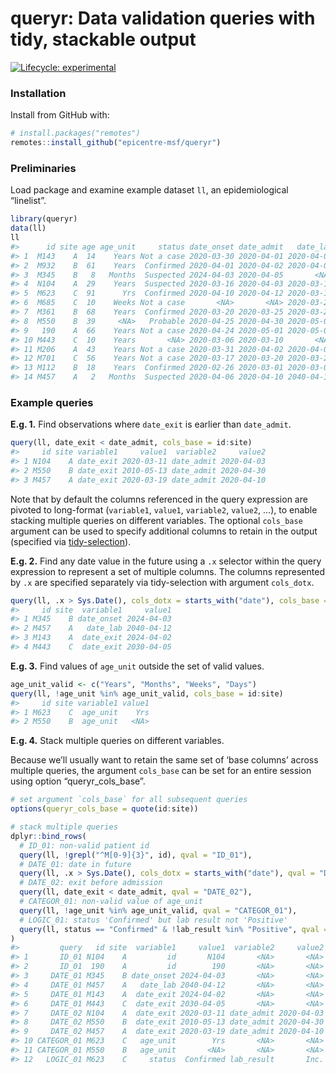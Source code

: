 
<!-- README.md is generated from README.Rmd. Please edit that file -->

# queryr: Data validation queries with tidy, stackable output

<!-- badges: start -->

[![Lifecycle:
experimental](https://img.shields.io/badge/lifecycle-experimental-orange.svg)](https://www.tidyverse.org/lifecycle/#experimental)
<!-- badges: end -->

### Installation

Install from GitHub with:

``` r
# install.packages("remotes")
remotes::install_github("epicentre-msf/queryr")
```

### Preliminaries

Load package and examine example dataset `ll`, an epidemiological
“linelist”.

``` r
library(queryr)
data(ll)
ll
#>      id site age age_unit     status date_onset date_admit   date_lab lab_result  date_exit   outcome
#> 1  M143    A  14    Years Not a case 2020-03-30 2020-04-01 2020-04-01   Negative 2024-04-02 Sent home
#> 2  M932    B  61    Years  Confirmed 2020-04-01 2020-04-02 2020-04-01   Positive 2020-04-24      Died
#> 3  M345    B   8   Months  Suspected 2024-04-03 2020-04-05       <NA>   Positive 2020-04-19      <NA>
#> 4  N104    A  29    Years  Suspected 2020-03-16 2020-04-03 2020-03-12       <NA> 2020-03-11      <NA>
#> 5  M623    C  91      Yrs  Confirmed 2020-04-10 2020-04-12 2020-03-12       Inc. 2020-04-30     Cured
#> 6  M685    C  10    Weeks Not a case       <NA>       <NA> 2020-03-25   Negative 2010-03-26 Sent home
#> 7  M361    B  68    Years  Confirmed 2020-03-20 2020-03-25 2020-03-26   Positive 2020-04-02     Cured
#> 8  M550    B  39     <NA>   Probable 2020-04-25 2020-04-30 2020-05-01   Positive 2010-05-13     Other
#> 9   190    A  66    Years Not a case 2020-04-24 2020-05-01 2020-05-02   Negative 2020-05-03      <NA>
#> 10 M443    C  10    Years       <NA> 2020-03-06 2020-03-10       <NA>       <NA> 2030-04-05 Sent home
#> 11 M206    A  43    Years Not a case 2020-03-31 2020-04-02 2020-04-04   Negative 2020-04-27 Sent home
#> 12 M701    C  56    Years Not a case 2020-03-17 2020-03-20 2020-03-21   Negative 2020-04-05 Sent home
#> 13 M112    B  18    Years  Confirmed 2020-02-26 2020-03-01 2020-03-01   Positive 2020-03-15      Died
#> 14 M457    A   2   Months  Suspected 2020-04-06 2020-04-10 2040-04-12       Inc. 2020-03-19      Died
```

### Example queries

**E.g. 1.** Find observations where `date_exit` is earlier than
`date_admit`.

``` r
query(ll, date_exit < date_admit, cols_base = id:site)
#>     id site variable1     value1  variable2     value2
#> 1 N104    A date_exit 2020-03-11 date_admit 2020-04-03
#> 2 M550    B date_exit 2010-05-13 date_admit 2020-04-30
#> 3 M457    A date_exit 2020-03-19 date_admit 2020-04-10
```

Note that by default the columns referenced in the query expression are
pivoted to long-format (`variable1`, `value1`, `variable2`, `value2`,
…), to enable stacking multiple queries on different variables. The
optional `cols_base` argument can be used to specify additional columns
to retain in the output (specified via
[tidy-selection](https://tidyselect.r-lib.org/reference/select_helpers.html)).

**E.g. 2.** Find any date value in the future using a `.x` selector
within the query expression to represent a set of multiple columns. The
columns represented by `.x` are specified separately via tidy-selection
with argument
`cols_dotx`.

``` r
query(ll, .x > Sys.Date(), cols_dotx = starts_with("date"), cols_base = id:site)
#>     id site  variable1     value1
#> 1 M345    B date_onset 2024-04-03
#> 2 M457    A   date_lab 2040-04-12
#> 3 M143    A  date_exit 2024-04-02
#> 4 M443    C  date_exit 2030-04-05
```

**E.g. 3.** Find values of `age_unit` outside the set of valid values.

``` r
age_unit_valid <- c("Years", "Months", "Weeks", "Days")
query(ll, !age_unit %in% age_unit_valid, cols_base = id:site)
#>     id site variable1 value1
#> 1 M623    C  age_unit    Yrs
#> 2 M550    B  age_unit   <NA>
```

**E.g. 4.** Stack multiple queries on different variables.

Because we’ll usually want to retain the same set of ‘base columns’
across multiple queries, the argument `cols_base` can be set for an
entire session using option “queryr\_cols\_base”.

``` r
# set argument `cols_base` for all subsequent queries
options(queryr_cols_base = quote(id:site))

# stack multiple queries
dplyr::bind_rows(
  # ID_01: non-valid patient id
  query(ll, !grepl("^M[0-9]{3}", id), qval = "ID_01"),
  # DATE_01: date in future
  query(ll, .x > Sys.Date(), cols_dotx = starts_with("date"), qval = "DATE_01"),
  # DATE_02: exit before admission
  query(ll, date_exit < date_admit, qval = "DATE_02"),
  # CATEGOR_01: non-valid value of age_unit
  query(ll, !age_unit %in% age_unit_valid, qval = "CATEGOR_01"),
  # LOGIC_01: status 'Confirmed' but lab result not 'Positive'
  query(ll, status == "Confirmed" & !lab_result %in% "Positive", qval = "LOGIC_01")
)
#>         query   id site  variable1     value1  variable2     value2
#> 1       ID_01 N104    A         id       N104       <NA>       <NA>
#> 2       ID_01  190    A         id        190       <NA>       <NA>
#> 3     DATE_01 M345    B date_onset 2024-04-03       <NA>       <NA>
#> 4     DATE_01 M457    A   date_lab 2040-04-12       <NA>       <NA>
#> 5     DATE_01 M143    A  date_exit 2024-04-02       <NA>       <NA>
#> 6     DATE_01 M443    C  date_exit 2030-04-05       <NA>       <NA>
#> 7     DATE_02 N104    A  date_exit 2020-03-11 date_admit 2020-04-03
#> 8     DATE_02 M550    B  date_exit 2010-05-13 date_admit 2020-04-30
#> 9     DATE_02 M457    A  date_exit 2020-03-19 date_admit 2020-04-10
#> 10 CATEGOR_01 M623    C   age_unit        Yrs       <NA>       <NA>
#> 11 CATEGOR_01 M550    B   age_unit       <NA>       <NA>       <NA>
#> 12   LOGIC_01 M623    C     status  Confirmed lab_result       Inc.
```
